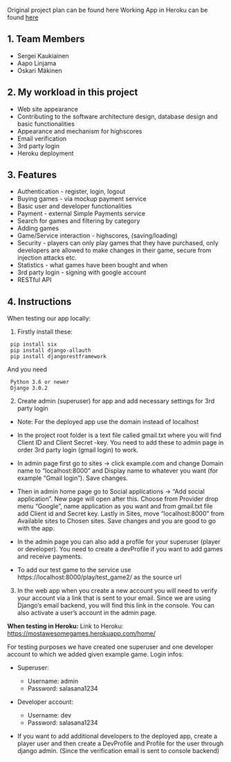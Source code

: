 Original project plan can be found here
Working App in Heroku can be found [here](https://mostawesomegames.herokuapp.com/home/)

## 1. Team Members
* Sergei Kaukiainen 
* Aapo Linjama 
* Oskari Mäkinen 

## 2. My workload in this project
* Web site appearance
* Contributing to the software architecture design, database design and basic functionalities
* Appearance and mechanism for highscores
* Email verification
* 3rd party login
* Heroku deployment

## 3. Features
* Authentication - register, login, logout
* Buying games - via mockup payment service
* Basic user and developer functionalities
* Payment - external Simple Payments service
* Search for games and filtering by category
* Adding games 
* Game/Service interaction - highscores, (saving/loading)
* Security - players can only play games that they have purchased, only developers are allowed to       make changes in their game, secure from injection attacks etc.
* Statistics - what games have been bought and when
* 3rd party login - signing with google account
* RESTful API

## 4. Instructions
When testing our app locally:
1. Firstly install these:
```
 pip install six
 pip install django-allauth
 pip install djangorestframework
```
And you need 
```
 Python 3.6 or newer
 Django 3.0.2
``` 

2. Create admin (superuser) for app and add necessary settings for 3rd party login
- Note: For the deployed app use the domain instead of localhost

- In the project root folder is a text file called gmail.txt where you will find Client
ID and Client Secret -key. You need to add these to admin page in order 3rd
party login (gmail login) to work.

- In admin page first go to sites -> click example.com and change Domain
name to “localhost:8000” and Display name to whatever you want (for
example “Gmail login”). Save changes.

- Then in admin home page go to Social applications -> “Add social
application”. New page will open after this. Choose from Provider drop menu
“Google”, name application as you want and from gmail.txt file add Client id
and Secret key. Lastly in Sites, move “localhost:8000” from Available sites to
Chosen sites. Save changes and you are good to go with the app.

- In the admin page you can also add a profile for your superuser (player or
developer). You need to create a devProfile if you want to add games and
receive payments.

- To add our test game to the service use
https://localhost:8000/play/test_game2/ as the source url

3. In the web app when you create a new account you will need to verify your account
via a link that is sent to your email. Since we are using Django’s email backend, you
will find this link in the console. You can also activate a user’s account in the admin
page.

**When testing in Heroku:**
Link to Heroku: https://mostawesomegames.herokuapp.com/home/

For testing purposes we have created one superuser and one developer account to which
we added given example game. Login infos:
- Superuser:
   - Username: admin
   - Password: salasana1234
- Developer account:
   - Username: dev
   - Password: salasana1234
   
- If you want to add additional developers to the deployed app, create a player user
and then create a DevProfile and Profile for the user through django admin. (Since
the verification email is sent to console backend)


